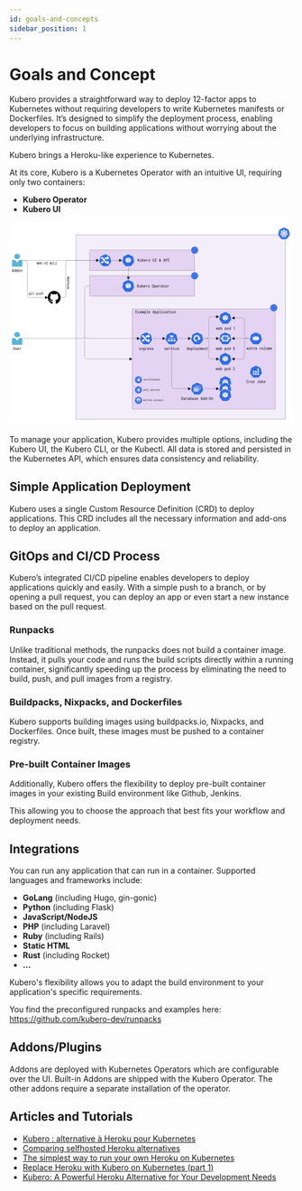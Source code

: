 ```yaml
---
id: goals-and-concepts
sidebar_position: 1
---
```



# Goals and Concept

Kubero provides a straightforward way to deploy 12-factor apps to Kubernetes without requiring developers to write 
Kubernetes manifests or Dockerfiles. It’s designed to simplify the deployment process, enabling developers to focus 
on building applications without worrying about the underlying infrastructure.

Kubero brings a Heroku-like experience to Kubernetes.

At its core, Kubero is a Kubernetes Operator with an intuitive UI, requiring only two containers:

- **Kubero Operator**
- **Kubero UI**


![Kubero Concept](./img/kubero-concept.png)

To manage your application, Kubero provides multiple options, including the Kubero UI, the Kubero CLI, or the Kubectl. All data is stored and persisted in the Kubernetes API, which ensures data consistency and reliability.

## Simple Application Deployment
Kubero uses a single Custom Resource Definition (CRD) to deploy applications. This CRD includes all the necessary information and add-ons to deploy an application.

## GitOps and CI/CD Process

Kubero’s integrated CI/CD pipeline enables developers to deploy applications quickly and easily. With a simple push 
to a branch, or by opening a pull request, you can deploy an app or even start a new instance based on the pull request.

### Runpacks
Unlike traditional methods, the runpacks does not build a container image. Instead, it pulls your code and runs the build 
scripts directly within a running container, significantly speeding up the process by eliminating the need to build, push, 
and pull images from a registry.

### Buildpacks, Nixpacks, and Dockerfiles
Kubero supports building images using buildpacks.io, Nixpacks, and Dockerfiles. Once built, these images must be pushed 
to a container registry.

### Pre-built Container Images
Additionally, Kubero offers the flexibility to deploy pre-built container images in your existing Build environment like Github, Jenkins. 

This allowing you to choose the approach 
that best fits your workflow and deployment needs.

## Integrations
You can run any application that can run in a container. Supported languages and frameworks include:

- **GoLang** (including Hugo, gin-gonic)
- **Python** (including Flask)
- **JavaScript/NodeJS**
- **PHP** (including Laravel)
- **Ruby** (including Rails)
- **Static HTML**
- **Rust** (including Rocket)
- **...**

Kubero's flexibility allows you to adapt the build environment to your application's specific requirements.


You find the preconfigured runpacks and examples here:
https://github.com/kubero-dev/runpacks

## Addons/Plugins
Addons are deployed with Kubernetes Operators which are configurable over the UI. Built-in Addons are shipped with the Kubero Operator. The other addons require a separate installation of the operator.

## Articles and Tutorials
 - [Kubero : alternative à Heroku pour Kubernetes](https://dev.to/deep75/kubero-alternative-a-heroku-pour-kubernetes--19am)
 - [Comparing selfhosted Heroku alternatives](https://dev.to/shoksuno/comparing-selfhosted-heroku-alternatives-249p)
 - [The simplest way to run your own Heroku on Kubernetes](https://dev.to/shoksuno/the-simplest-way-to-run-your-own-heroku-on-kubernetes-3l03)
 - [Replace Heroku with Kubero on Kubernetes (part 1)](https://dev.to/shoksuno/replace-heroku-with-kubero-on-kubernetes-2aoj)
 - [Kubero: A Powerful Heroku Alternative for Your Development Needs](https://medevel.com/kubero/)